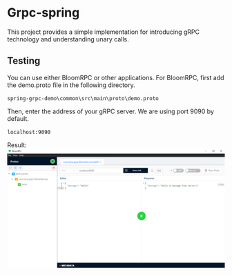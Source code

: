 # Grpc-spring
This project provides a simple implementation for introducing gRPC technology and understanding unary calls.

## Testing 
You can use either BloomRPC or other applications.
For BloomRPC, first add the demo.proto file in the following directory.

```
spring-grpc-demo\common\src\main\proto\demo.proto
```

Then, enter the address of your gRPC server. 
We are using port 9090 by default.

```
localhost:9090
```

Result:
![bloomrpc](https://raw.githubusercontent.com/Tunao2den/grpc-tutorial/master/png/bloomrpcresult.png)
